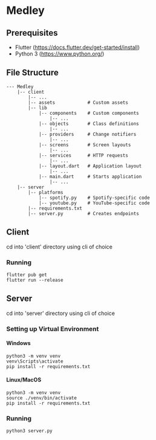 # Medley

## Prerequisites
* Flutter (https://docs.flutter.dev/get-started/install)
* Python 3 (https://www.python.org/)

## File Structure
```
--- Medley
    |-- client
        |-- ...
        |-- assets            # Custom assets
        |-- lib
            |-- components    # Custom components
                |-- ...
            |-- objects       # Class definitions 
                |-- ...
            |-- providers     # Change notifiers
                |-- ...
            |-- screens       # Screen layouts
                |-- ...
            |-- services      # HTTP requests
                |-- ...
            |-- layout.dart   # Application layout
                |-- ...
            |-- main.dart     # Starts application
                |-- ...
    |-- server
        |-- platforms
            |-- spotify.py    # Spotify-specific code
            |-- youtube.py    # YouTube-specific code
        |-- requirements.txt
        |-- server.py         # Creates endpoints
```

## Client
cd into 'client' directory using cli of choice
### Running
```
flutter pub get
flutter run --release
```

## Server
cd into 'server' directory using cli of choice
### Setting up Virtual Environment
#### Windows
```
python3 -m venv venv
venv\Scripts\activate
pip install -r requirements.txt
```
#### Linux/MacOS
```
python3 -m venv venv
source ./venv/bin/activate
pip install -r requirements.txt
```

### Running
```
python3 server.py
```
